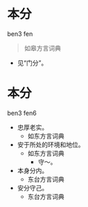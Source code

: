 # 本分
ben3 fen
> 如皋方言词典
- 见“门分”。

# 本分
ben3 fen6
+ 忠厚老实。
  * 如东方言词典
+ 安于所处的环境和地位。
  * 如东方言词典
    - 守～。
+ 本身分内。
  * 东台方言词典
+ 安分守己。
  * 东台方言词典
